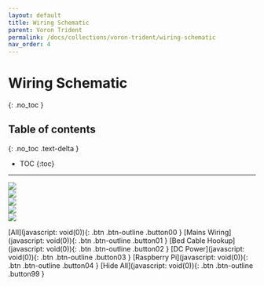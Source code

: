 ```yaml
---
layout: default
title: Wiring Schematic
parent: Voron Trident
permalink: /docs/collections/voron-trident/wiring-schematic
nav_order: 4
---
```


# Wiring Schematic
{: .no_toc }

## Table of contents
{: .no_toc .text-delta }

- TOC
{:toc}

---

<main>
	<section id="wiring">
		<div id="image-00">
			<img src="../../../../assets/images/wiring-00-hardware.png" id="00-hardware" />
		</div>
		<div id="image-01" style="display:float;">
			<img src="../../../../assets/images/wiring-01-mains.png" id="01-mains" />
		</div>
		<div id="image-02" style="display:float;">
			<img src="../../../../assets/images/wiring-02-bed.png" id="02-bed" />
		</div>
		<div id="image-03" style="display:float;">
			<img src="../../../../assets/images/wiring-03-dc.png" id="03-dc" />
		</div>
		<div id="image-04" style="display:float;">
			<img src="../../../../assets/images/wiring-04-pi.png" id="04-pi" />
		</div>
		</section>
</main>

[All](javascript: void(0)){: .btn .btn-outline .button00 }
[Mains Wiring](javascript: void(0)){: .btn .btn-outline .button01 }
[Bed Cable Hookup](javascript: void(0)){: .btn .btn-outline .button02 }
[DC Power](javascript: void(0)){: .btn .btn-outline .button03 }
[Raspberry Pi](javascript: void(0)){: .btn .btn-outline .button04 }
[Hide All](javascript: void(0)){: .btn .btn-outline .button99 }

<script>
document.addEventListener('DOMContentLoaded', function (event) {
	var wiring = document.getElementById('wiring');
	var image_00 = document.getElementById('image-00');
	var image_01 = document.getElementById('image-01');
	var image_02 = document.getElementById('image-02');
	var image_03 = document.getElementById('image-03');
	var image_04 = document.getElementById('image-04');

	var button00 = document.querySelector('.button00');
	var button01 = document.querySelector('.button01');
	var button02 = document.querySelector('.button02');
	var button03 = document.querySelector('.button03');
	var button04 = document.querySelector('.button04');
	var button99 = document.querySelector('.button99');

	gsap.set(wiring, {height: image_00.offsetHeight});

	button00.addEventListener('click', toggleOpacity);
	button01.addEventListener('click', toggleOpacity);
	button02.addEventListener('click', toggleOpacity);
	button03.addEventListener('click', toggleOpacity);
	button04.addEventListener('click', toggleOpacity);
	button99.addEventListener('click', toggleOpacity);

	function onResize () {
		gsap.set(wiring, {height: image_00.offsetHeight});
		gsap.set(image_01, {y: 0-image_00.offsetHeight});
		gsap.set(image_02, {y: 0-image_00.offsetHeight*2});
		gsap.set(image_03, {y: 0-image_00.offsetHeight*3});
		gsap.set(image_04, {y: 0-image_00.offsetHeight*4});
	}

	function toggleOpacity () {
		var target = this;
		<!--console.log(target.className);-->

		switch (target.className) {
			case "btn btn-outline button00":
				gsap.to(image_01, {duration: .2, opacity: 1});
				gsap.to(image_02, {duration: .2, opacity: 1});
				gsap.to(image_03, {duration: .2, opacity: 1});
				gsap.to(image_04, {duration: .2, opacity: 1});
				break;
			case "btn btn-outline button01":
				gsap.to(image_01, {duration: .2, opacity: 1});
				gsap.to(image_02, {duration: .2, opacity: .1});
				gsap.to(image_03, {duration: .2, opacity: .1});
				gsap.to(image_04, {duration: .2, opacity: .1});
				break;
			case "btn btn-outline button02":
				gsap.to(image_01, {duration: .2, opacity: .1});
				gsap.to(image_02, {duration: .2, opacity: 1});
				gsap.to(image_03, {duration: .2, opacity: .1});
				gsap.to(image_04, {duration: .2, opacity: .1});
				break;
			case "btn btn-outline button03":
				gsap.to(image_01, {duration: .2, opacity: .1});
				gsap.to(image_02, {duration: .2, opacity: .1});
				gsap.to(image_03, {duration: .2, opacity: 1});
				gsap.to(image_04, {duration: .2, opacity: .1});
				break;
			case "btn btn-outline button04":
				gsap.to(image_01, {duration: .2, opacity: .1});
				gsap.to(image_02, {duration: .2, opacity: .1});
				gsap.to(image_03, {duration: .2, opacity: .1});
				gsap.to(image_04, {duration: .2, opacity: 1});
				break;
			case "btn btn-outline button99":
				gsap.to(image_01, {duration: .2, opacity: .1});
				gsap.to(image_02, {duration: .2, opacity: .1});
				gsap.to(image_03, {duration: .2, opacity: .1});
				gsap.to(image_04, {duration: .2, opacity: .1});
				break;
		}
	}

	window.addEventListener('resize', onResize);
	window.addEventListener('load', onResize);
})
</script>